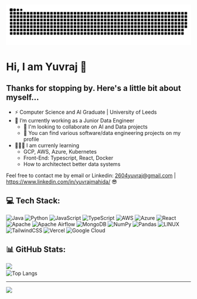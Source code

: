 
<div align="center">
  <img  src="https://github.com/1999AZZAR/1999AZZAR/blob/main/resources/img/grid-snake.svg"
       alt="snake" /></a>
</div>

# Hi, I am Yuvraj 👋

## Thanks for stopping by. Here's a little bit about myself...

- ⚡ Computer Science and AI Graduate | University of Leeds
- 🔭 I’m currently working as a Junior Data Engineer
   - 💬 I'm looking to collaborate on AI and Data projects
   - 🤘 You can find various software/data engineering projects on my profile
- 🧑🏻‍🏫 I am currenly learning
   - GCP, AWS, Azure, Kubernetes
   - Front-End: Typescript, React, Docker
   - How to architectect better data systems

Feel free to contact me by email or Linkedin: 2604yuvraj@gmail.com | https://www.linkedin.com/in/yuvrajmahida/ :sunglasses:

## 💻 Tech Stack:
![Java](https://img.shields.io/badge/java-%23ED8B00.svg?style=for-the-badge&logo=java&logoColor=white) ![Python](https://img.shields.io/badge/python-3670A0?style=for-the-badge&logo=python&logoColor=ffdd54) ![JavaScript](https://img.shields.io/badge/javascript-%23323330.svg?style=for-the-badge&logo=javascript&logoColor=%23F7DF1E) ![TypeScript](https://img.shields.io/badge/typescript-%23007ACC.svg?style=for-the-badge&logo=typescript&logoColor=white) ![AWS](https://img.shields.io/badge/AWS-%23FF9900.svg?style=for-the-badge&logo=amazon-aws&logoColor=white) ![Azure](https://img.shields.io/badge/azure-%230072C6.svg?style=for-the-badge&logo=azure-devops&logoColor=white) ![React](https://img.shields.io/badge/react-%2320232a.svg?style=for-the-badge&logo=react&logoColor=%2361DAFB) ![Apache](https://img.shields.io/badge/apache-%23D42029.svg?style=for-the-badge&logo=apache&logoColor=white) ![Apache Airflow](https://img.shields.io/badge/Apache%20Airflow-017CEE?style=for-the-badge&logo=Apache%20Airflow&logoColor=white) ![MongoDB](https://img.shields.io/badge/MongoDB-%234ea94b.svg?style=for-the-badge&logo=mongodb&logoColor=white) ![NumPy](https://img.shields.io/badge/numpy-%23013243.svg?style=for-the-badge&logo=numpy&logoColor=white) ![Pandas](https://img.shields.io/badge/pandas-%23150458.svg?style=for-the-badge&logo=pandas&logoColor=white) ![LINUX](https://img.shields.io/badge/Linux-FCC624?style=for-the-badge&logo=linux&logoColor=black) ![TailwindCSS](https://img.shields.io/badge/tailwindcss-%2338B2AC.svg?style=for-the-badge&logo=tailwind-css&logoColor=white) ![Vercel](https://img.shields.io/badge/vercel-%23000000.svg?style=for-the-badge&logo=vercel&logoColor=white) ![Google Cloud](https://img.shields.io/badge/Google%20Cloud-%234285F4.svg?style=for-the-badge&logo=google-cloud&logoColor=white)
## 📊 GitHub Stats:

![](https://github-readme-streak-stats.herokuapp.com/?user=yuvraj-26&theme=react&hide_border=false)<br/>
![Top Langs](https://github-readme-stats.vercel.app/api/top-langs/?username=yuvraj-26&theme=react&hide&layout=compact)



---
[![](https://visitcount.itsvg.in/api?id=yuvraj-26&label=Profile%20Views&color=0&pretty=false)](https://visitcount.itsvg.in)
